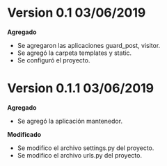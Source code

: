 # Version 0.1 03/06/2019

**Agregado**

- Se agregaron las aplicaciones guard_post, visitor.
- Se agregó la carpeta templates y static.
- Se configuró el proyecto.

# Version 0.1.1 03/06/2019

**Agregado**

- Se agregó la aplicación mantenedor.

**Modificado**

- Se modifico el archivo settings.py del proyecto.
- Se modifico el archivo urls.py del proyecto.